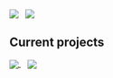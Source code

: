 <a href="#">
  <img align="center" src="https://github-readme-stats.vercel.app/api?username=PieKing1215&theme=onedark&hide=prs&show_icons=true&hide_rank=true&count_private=true" /></a>&nbsp;&nbsp;
<a href="#">
  <img align="center" src="https://github-readme-stats.vercel.app/api/top-langs/?username=PieKing1215&layout=compact&theme=onedark&langs_count=6" />
</a>

## Current projects

<a href="https://github.com/PieKing1215/ptcMod">
  <img align="center" src="https://github-readme-stats.vercel.app/api/pin/?username=PieKing1215&repo=ptcMod&theme=onedark" />
</a>&nbsp;&nbsp;
<a href="https://github.com/PieKing1215/FallingSandSurvival">
  <img align="center" src="https://github-readme-stats.vercel.app/api/pin/?username=PieKing1215&repo=FallingSandSurvival&theme=onedark" />
</a>
